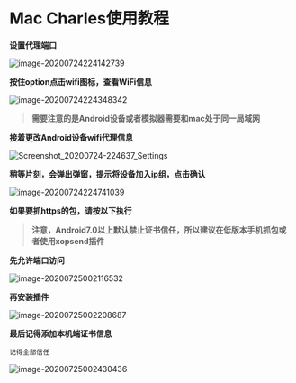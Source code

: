 # Mac Charles使用教程

**设置代理端口**

![image-20200724224142739](https://tva1.sinaimg.cn/large/007S8ZIlly1gh2fypgjjmj30gg0e1q3w.jpg)



**按住option点击wifi图标，查看WiFi信息**

![image-20200724224348342](https://tva1.sinaimg.cn/large/007S8ZIlly1gh2g0vcp80j308w09279v.jpg)



> **需要注意的是Android设备或者模拟器需要和mac处于同一局域网**



**接着更改Android设备wifi代理信息**

![Screenshot_20200724-224637_Settings](https://tva1.sinaimg.cn/large/007S8ZIlly1gh2g54d995j30u01rcq7g.jpg)



**稍等片刻，会弹出弹窗，提示将设备加入ip组，点击确认**

![image-20200724224741039](https://tva1.sinaimg.cn/large/007S8ZIlly1gh2g4vw6plj30ln04h74y.jpg)



**如果要抓https的包，请按以下执行**

> **注意，Android7.0以上默认禁止证书信任，所以建议在低版本手机抓包或者使用xopsend插件**

**先允许端口访问**

![image-20200725002116532](https://tva1.sinaimg.cn/large/007S8ZIlly1gh2iu9fe4zj30gg0cxt9i.jpg)

**再安装插件**

![image-20200725002208687](https://tva1.sinaimg.cn/large/007S8ZIlly1gh2iv6bluej30qr0bjn9n.jpg)



**最后记得添加本机端证书信息**

```
记得全部信任
```

![image-20200725002430436](https://tva1.sinaimg.cn/large/007S8ZIlly1gh2ixmvj92j30pw0afn8s.jpg)

